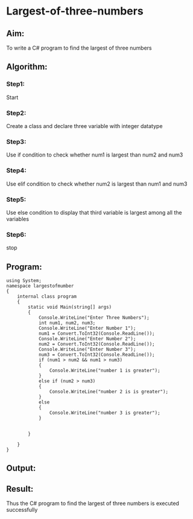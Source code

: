 # Largest-of-three-numbers
## Aim:
To write a C# program to find the largest of three numbers

## Algorithm:
### Step1: 
Start
### Step2:
Create a class and declare three variable with integer datatype
### Step3:
Use if condition to check whether num1 is largest than num2 and num3
### Step4:
Use elif condition to check whether num2 is largest than num1 and num3
### Step5:
Use else condition to display that third variable is largest among all the variables
### Step6:
stop

## Program:
```
using System;
namespace largestofmumber
{
    internal class program
    {
        static void Main(string[] args)
        {
            Console.WriteLine("Enter Three Numbers");
            int num1, num2, num3;
            Console.WriteLine("Enter Number 1");
            num1 = Convert.ToInt32(Console.ReadLine());
            Console.WriteLine("Enter Number 2");
            num2 = Convert.ToInt32(Console.ReadLine());
            Console.WriteLine("Enter Number 3");
            num3 = Convert.ToInt32(Console.ReadLine());
            if (num1 > num2 && num1 > num3)
            {
                Console.WriteLine("number 1 is greater");
            }
            else if (num2 > num3)
            {
                Console.WriteLine("number 2 is is greater");
            }
            else
            {
                Console.WriteLine("number 3 is greater");
            }


        }

    }
}

```

## Output:


## Result:
Thus the C# program to find the largest of three numbers is executed successfully
